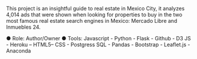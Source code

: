 This project is an insightful guide to real estate in Mexico City, it analyzes 4,014 ads that were shown when looking for properties to buy in the two most famous real estate search engines in Mexico: Mercado Libre and Inmuebles 24.

●	Role: Author/Owner
●	Tools: Javascript - Python - Flask - Github - D3 JS - Heroku – HTML5– CSS - Postgress SQL - Pandas - Bootstrap - Leaflet.js - Anaconda
